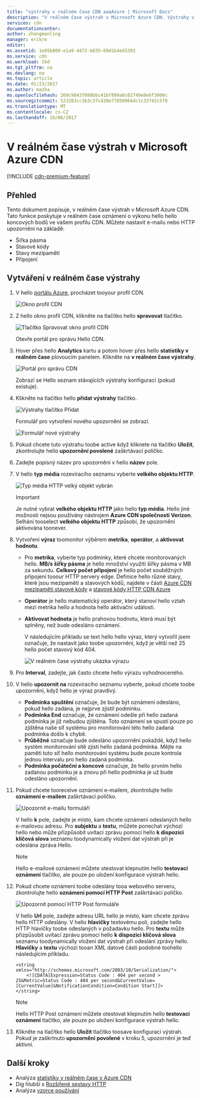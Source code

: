 ```yaml
---
title: "výstrahy v reálném čase CDN aaaAzure | Microsoft Docs"
description: "V reálném čase výstrah v Microsoft Azure CDN. Výstrahy v reálném čase poskytují oznámení o výkonu hello hello koncových bodů ve vašem profilu CDN."
services: cdn
documentationcenter: 
author: zhangmanling
manager: erikre
editor: 
ms.assetid: 1e85b809-e1a9-4473-b835-69d1b4ed3393
ms.service: cdn
ms.workload: tbd
ms.tgt_pltfrm: na
ms.devlang: na
ms.topic: article
ms.date: 01/23/2017
ms.author: mazha
ms.openlocfilehash: 269c90437088bbc41bf899a8c02749e8e6f3006c
ms.sourcegitcommit: 523283cc1b3c37c428e77850964dc1c33742c5f0
ms.translationtype: MT
ms.contentlocale: cs-CZ
ms.lasthandoff: 10/06/2017
---
```

# <a name="real-time-alerts-in-microsoft-azure-cdn"></a>V reálném čase výstrah v Microsoft Azure CDN
[!INCLUDE [cdn-premium-feature](../../includes/cdn-premium-feature.md)]

## <a name="overview"></a>Přehled
Tento dokument popisuje, v reálném čase výstrah v Microsoft Azure CDN. Tato funkce poskytuje v reálném čase oznámení o výkonu hello hello koncových bodů ve vašem profilu CDN.  Můžete nastavit e-mailu nebo HTTP upozornění na základě:

* Šířka pásma
* Stavové kódy
* Stavy mezipaměti
* Připojení

## <a name="creating-a-real-time-alert"></a>Vytváření v reálném čase výstrahy
1. V hello [portálu Azure](https://portal.azure.com), procházet tooyour profil CDN.
   
    ![Okno profil CDN](./media/cdn-real-time-alerts/cdn-profile-blade.png)
2. Z hello okno profil CDN, klikněte na tlačítko hello **spravovat** tlačítko.
   
    ![Tlačítko Spravovat okno profil CDN](./media/cdn-real-time-alerts/cdn-manage-btn.png)
   
    Otevře portál pro správu Hello CDN.
3. Hover přes hello **Analytics** kartu a potom hover přes hello **statistiky v reálném čase** plovoucím panelem.  Klikněte na **v reálném čase výstrahy**.
   
    ![Portál pro správu CDN](./media/cdn-real-time-alerts/cdn-premium-portal.png)
   
    Zobrazí se Hello seznam stávajících výstrahy konfigurací (pokud existuje).
4. Klikněte na tlačítko hello **přidat výstrahy** tlačítko.
   
    ![Výstrahy tlačítko Přidat](./media/cdn-real-time-alerts/cdn-add-alert.png)
   
    Formulář pro vytvoření nového upozornění se zobrazí.
   
    ![Formulář nové výstrahy](./media/cdn-real-time-alerts/cdn-new-alert.png)
5. Pokud chcete tuto výstrahu toobe active když kliknete na tlačítko **Uložit**, zkontrolujte hello **upozornění povolené** zaškrtávací políčko.
6. Zadejte popisný název pro upozornění v hello **název** pole.
7. V hello **typ média** rozevíracího seznamu vyberte **velkého objektu HTTP**.
   
    ![Typ média HTTP velký objekt vybrán](./media/cdn-real-time-alerts/cdn-http-large.png)
   
   > [!IMPORTANT]
   > Je nutné vybrat **velkého objektu HTTP** jako hello **typ média**.  Hello jiné možnosti nejsou používány nástrojem **Azure CDN společnosti Verizon**.  Selhání tooselect **velkého objektu HTTP** způsobí, že upozornění aktivována toonever.
   > 
   > 
8. Vytvoření **výraz** toomonitor výběrem **metrika**, **operátor**, a **aktivovat hodnotu**.
   
   * Pro **metrika**, vyberte typ podmínky, které chcete monitorovaných hello.  **MB/s šířky pásma** je hello množství využití šířky pásma v MB za sekundu.  **Celkový počet připojení** je hello počet souběžných připojení tooour HTTP servery edge.  Definice hello různé stavy, které jsou mezipaměti a stavových kódů, najdete v části [Azure CDN mezipaměti stavové kódy](https://msdn.microsoft.com/library/mt759237.aspx) a [stavové kódy HTTP CDN Azure](https://msdn.microsoft.com/library/mt759238.aspx)
   * **Operátor** je hello matematický operátor, který stanoví hello vztah mezi metrika hello a hodnota hello aktivační události.
   * **Aktivovat hodnota** je hello prahovou hodnotu, která musí být splněny, než bude odesláno oznámení.
     
     V následujícím příkladu se text hello hello výraz, který vytvořil jsem označuje, že nastavit jako toobe upozorněni, když je větší než 25 hello počet stavový kód 404.
     
     ![V reálném čase výstrahy ukázka výrazu](./media/cdn-real-time-alerts/cdn-expression.png)
9. Pro **Interval**, zadejte, jak často chcete hello výrazu vyhodnoceného.
10. V hello **upozornit na** rozevíracího seznamu vyberte, pokud chcete toobe upozorněni, když hello je výraz pravdivý.
    
    * **Podmínka spuštění** označuje, že bude být oznámení odesláno, pokud hello zadána, je nejprve zjistil podmínku.
    * **Podmínka End** označuje, že oznámení odešle při hello zadaná podmínka je již nebudou zjištěna. Toto oznámení se spustí pouze po zjištěna naše síť systému pro monitorování této hello zadaná podmínka došlo k chybě.
    * **Průběžné** označuje bude odesláno upozornění pokaždé, když hello systém monitorování sítě zjistí hello zadaná podmínka. Mějte na paměti tuto síť hello monitorování systému bude pouze kontrola jednou intervalu pro hello zadaná podmínka.
    * **Podmínka počáteční a koncové** označuje, že hello prvním hello zadanou podmínku je a znovu při hello podmínka je už bude odesláno upozornění.
11. Pokud chcete tooreceive oznámení e-mailem, zkontrolujte hello **oznámení e-mailem** zaškrtávací políčko.  
    
    ![Upozornit e-mailu formuláři](./media/cdn-real-time-alerts/cdn-notify-email.png)
    
    V hello **k** pole, zadejte je místo, kam chcete oznámení odeslaných hello e-mailovou adresu. Pro **subjektu** a **textu**, můžete ponechat výchozí hello nebo může přizpůsobit uvítací zprávu pomocí hello **k dispozici klíčová slova** seznamu toodynamically vložení dat výstrah při je odeslána zpráva Hello.
    
    > [!NOTE]
    > Hello e-mailové oznámení můžete otestovat klepnutím hello **testovací oznámení** tlačítko, ale pouze po uložení konfigurace výstrah hello.
    > 
    > 
12. Pokud chcete oznámení toobe odeslány tooa webového serveru, zkontrolujte hello **oznámení pomocí HTTP Post** zaškrtávací políčko.
    
    ![Upozornit pomocí HTTP Post formuláře](./media/cdn-real-time-alerts/cdn-notify-http.png)
    
    V hello **Url** pole, zadejte adresu URL hello je místo, kam chcete zprávu hello HTTP odeslány. V hello **hlavičky** textovému poli, zadejte hello HTTP hlavičky toobe odeslaných v požadavku hello.  Pro **textu** může přizpůsobit uvítací zprávu pomocí hello **k dispozici klíčová slova** seznamu toodynamically vložení dat výstrah při odeslání zprávy hello.  **Hlavičky** a **textu** výchozí tooan XML datové části podobné toohello následujícím příkladu.
    
    ```
    <string xmlns="http://schemas.microsoft.com/2003/10/Serialization/">
        <![CDATA[Expression=Status Code : 404 per second > 25&Metric=Status Code : 404 per second&CurrentValue=[CurrentValue]&NotificationCondition=Condition Start]]>
    </string>
    ```
    
    > [!NOTE]
    > Hello HTTP Post oznámení můžete otestovat klepnutím hello **testovací oznámení** tlačítko, ale pouze po uložení konfigurace výstrah hello.
    > 
    > 
13. Klikněte na tlačítko hello **Uložit** tlačítko toosave konfiguraci výstrah.  Pokud je zaškrtnuto **upozornění povolené** v kroku 5, upozornění je teď aktivní.

## <a name="next-steps"></a>Další kroky
* Analýza [statistiky v reálném čase v Azure CDN](cdn-real-time-stats.md)
* Dig hlubší s [Rozšířené sestavy HTTP](cdn-advanced-http-reports.md)
* Analýza [vzorce používání](cdn-analyze-usage-patterns.md)

